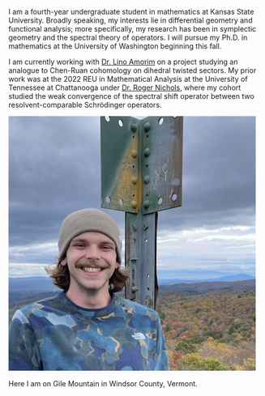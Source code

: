 I am a fourth-year undergraduate student in mathematics at Kansas State University. Broadly speaking, my interests lie in differential geometry and functional analysis; more specifically, my research has been in symplectic geometry and the spectral theory of operators. I will pursue my Ph.D. in mathematics at the University of Washington beginning this fall.

I am currently working with [Dr. Lino Amorim](https://www.math.ksu.edu/~lamorim/) on a project studying an analogue to Chen-Ruan cohomology on dihedral twisted sectors. My prior work was at the 2022 REU in Mathematical Analysis at the University of Tennessee at Chattanooga under [Dr. Roger Nichols](https://sites.google.com/mocs.utc.edu/rogernicholshomepage/home), where my cohort studied the weak convergence of the spectral shift operator between two resolvent-comparable Schrödinger operators.

<img src="main.jpg" alt="me">

Here I am on Gile Mountain in Windsor County, Vermont.
